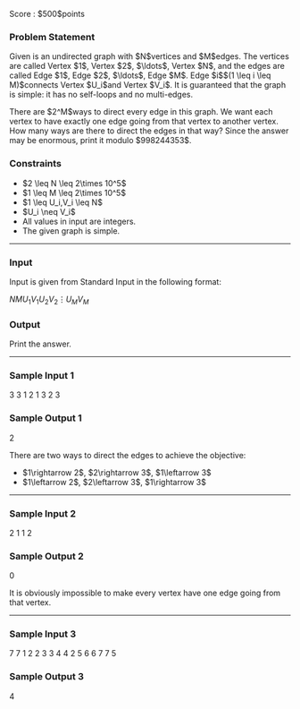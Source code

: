 
<div>

<span>

<span>

<p>
Score : $500$points
</p>

<div>

<section>

### **Problem Statement**

<p>
Given is an undirected graph with $N$vertices and $M$edges.
The vertices are called Vertex $1$, Vertex $2$, $\ldots$, Vertex $N$, and the edges are called Edge $1$, Edge $2$, $\ldots$, Edge $M$. Edge $i$$(1 \leq i \leq M)$connects Vertex $U_i$and Vertex $V_i$.
It is guaranteed that the graph is simple: it has no self-loops and no multi-edges.
</p>

<p>
There are $2^M$ways to direct every edge in this graph. We want each vertex to have exactly one edge going from that vertex to another vertex. How many ways are there to direct the edges in that way? Since the answer may be enormous, print it modulo $998244353$.
</p>

</section>

</div>

<div>

<section>

### **Constraints**

<ul>

<li>
$2 \leq N \leq 2\times 10^5$
</li>

<li>
$1 \leq M \leq 2\times 10^5$
</li>

<li>
$1 \leq U_i,V_i \leq N$
</li>

<li>
$U_i \neq V_i$
</li>

<li>
All values in input are integers.
</li>

<li>
The given graph is simple.
</li>

</ul>

</section>

</div>

---

<div>

<div>

<section>

### **Input**

<p>
Input is given from Standard Input in the following format:
</p>

<div>

$N$$M$$U_1$$V_1$$U_2$$V_2$$\vdots$$U_M$$V_M$
</div>

</section>

</div>

<div>

<section>

### **Output**

<p>
Print the answer.
</p>

</section>

</div>

</div>

---

<div>

<section>

### **Sample Input 1**

<div>

3 3
1 2
1 3
2 3

</div>

</section>

</div>

<div>

<section>

### **Sample Output 1**

<div>

2

</div>

<p>
There are two ways to direct the edges to achieve the objective:
</p>

<ul>

<li>
$1\rightarrow 2$, $2\rightarrow 3$, $1\leftarrow 3$
</li>

<li>
$1\leftarrow 2$, $2\leftarrow 3$, $1\rightarrow 3$
</li>

</ul>

</section>

</div>

---

<div>

<section>

### **Sample Input 2**

<div>

2 1
1 2

</div>

</section>

</div>

<div>

<section>

### **Sample Output 2**

<div>

0

</div>

<p>
It is obviously impossible to make every vertex have one edge going from that vertex.
</p>

</section>

</div>

---

<div>

<section>

### **Sample Input 3**

<div>

7 7
1 2
2 3
3 4
4 2
5 6
6 7
7 5

</div>

</section>

</div>

<div>

<section>

### **Sample Output 3**

<div>

4

</div>

</section>

</div>

</span>

</span>

</div>
